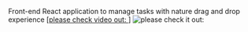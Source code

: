 
Front-end React application to manage tasks with nature drag and drop experience 
[[please check video out: ](https://youtu.be/AQcwHiZzBMk)]
![please check it out: ](https://github.com/marybelousova/DEALDONE/raw/master/image/image.png)